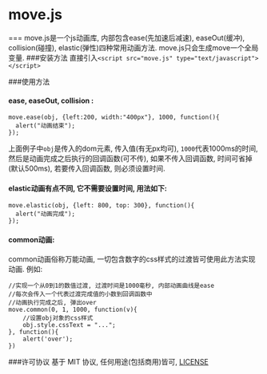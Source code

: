 # move.js
===
move.js是一个js动画库, 内部包含ease(先加速后减速), easeOut(缓冲), collision(碰撞), elastic(弹性)四种常用动画方法. move.js只会生成move一个全局变量.
###安装方法
直接引入```<script src="move.js" type="text/javascript"></script>```

###使用方法
#### ease, easeOut, collision : 
```
move.ease(obj, {left:200, width:"400px"}, 1000, function(){
  alert("动画结束");
});
```
上面例子中```obj```是传入的dom元素, 传入值(有无px均可), ```1000```代表1000ms的时间, 然后是动画完成之后执行的回调函数(可不传), 如果不传入回调函数, 时间可省掉(默认500ms), 若要传入回调函数, 则必须设置时间.


#### elastic动画有点不同, 它不需要设置时间, 用法如下:
```
move.elastic(obj, {left: 800, top: 300}, function(){
  alert("动画完成");
});
```

#### common动画:
common动画俗称万能动画, 一切包含数字的css样式的过渡皆可使用此方法实现动画.
例如:
```
//实现一个从0到1的数值过渡, 过渡时间是1000毫秒, 内部动画曲线是ease
//每次会传入一个代表过渡完成值的小数到回调函数中
//动画执行完成之后, 弹出over
move.common(0, 1, 1000, function(v){
	//设置obj对象的css样式
	obj.style.cssText = "...";
}, function(){
	alert('over');
})
```


###许可协议
基于 MIT 协议, 任何用途(包括商用)皆可, [LICENSE](https://github.com/flfwzgl/move.js/blob/master/LICENSE)
